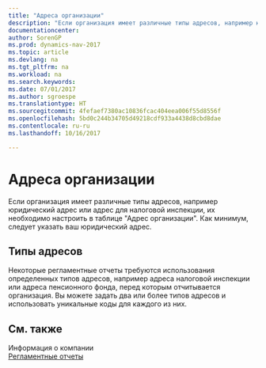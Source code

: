 ```yaml
---
title: "Адреса организации"
description: "Если организация имеет различные типы адресов, например юридический адрес или адрес для налоговой инспекции, их необходимо настроить в таблице \"Адрес организации\". Как минимум, следует указать ваш юридический адрес."
documentationcenter: 
author: SorenGP
ms.prod: dynamics-nav-2017
ms.topic: article
ms.devlang: na
ms.tgt_pltfrm: na
ms.workload: na
ms.search.keywords: 
ms.date: 07/01/2017
ms.author: sgroespe
ms.translationtype: HT
ms.sourcegitcommit: 4fefaef7380ac10836fcac404eea006f55d8556f
ms.openlocfilehash: 5bd0c244b34705d49218cdf933a4438d8cbd8dae
ms.contentlocale: ru-ru
ms.lasthandoff: 10/16/2017

---
```

# <a name="company-addresses"></a>Адреса организации
Если организация имеет различные типы адресов, например юридический адрес или адрес для налоговой инспекции, их необходимо настроить в таблице "Адрес организации". Как минимум, следует указать ваш юридический адрес.  
  
## <a name="types-of-addresses"></a>Типы адресов  
 Некоторые регламентные отчеты требуются использования определенных типов адресов, например адреса налоговой инспекции или адреса пенсионного фонда, перед которым отчитывается организация. Вы можете задать два или более типов адресов и использовать уникальные коды для каждого из них.  
  
## <a name="see-also"></a>См. также  
 Информация о компании   
 [Регламентные отчеты](statutory-reports.md)
